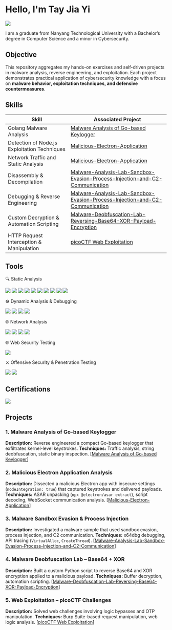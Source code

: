 # Hello, I'm Tay Jia Yi
<a href="https://linkedin.com"><img src="https://img.shields.io/badge/-LinkedIn-0072b1?&style=for-the-badge&logo=linkedin&logoColor=white" /></a>

I am a graduate from Nanyang Technological University with a Bachelor’s degree in Computer Science and a minor in Cybersecurity.

## Objective

This repository aggregates my hands-on exercises and self-driven projects in malware analysis, reverse engineering, and exploitation. Each project demonstrates practical application of cybersecurity knowledge with a focus on **malware behavior, exploitation techniques, and defensive countermeasures**.

## Skills

| Skill                                         | Associated Project         |
|-----------------------------------------------|----------------------------|
| Golang Malware Analysis          | <a href="https://github.com/Innuerr/Malware-Analysis-of-Go-based-Keylogger/tree/main">Malware Analysis of Go-based Keylogger</a>|
| Detection of Node.js Exploitation Techniques  | <a href="https://github.com/Innuerr/Malicious-Electron-Application/tree/main">Malicious-Electron-Application</a>|
| Network Traffic and Static Analysis       | <a href="https://github.com/Innuerr/Malicious-Electron-Application/tree/main">Malicious-Electron-Application</a>||
| Disassembly & Decompilation      | <a href="https://github.com/Innuerr/Malware-Analysis-Lab-Sandbox-Evasion-Process-Injection-and-C2-Communication/tree/main">Malware-Analysis-Lab-Sandbox-Evasion-Process-Injection-and-C2-Communication</a>|
| Debugging & Reverse Engineering                | <a href="https://github.com/Innuerr/Malware-Analysis-Lab-Sandbox-Evasion-Process-Injection-and-C2-Communication/tree/main">Malware-Analysis-Lab-Sandbox-Evasion-Process-Injection-and-C2-Communication</a>|
| Custom Decryption & Automation Scripting  | <a href= https://github.com/Innuerr/Malware-Deobfuscation-Lab-Reversing-Base64-XOR-Payload-Encryption/tree/main>Malware-Deobfuscation-Lab-Reversing-Base64-XOR-Payload-Encryption</a>|
| HTTP Request Interception & Manipulation  |  <a href="https://github.com/Innuerr/picoCTF-Web-Exploitation/tree/main">picoCTF Web Exploitation</a>|


## Tools


🔍 Static Analysis
<div>
    <img src="https://img.shields.io/badge/-Ghidra-FE5F55?&style=for-the-badge&logo=ghidra&logoColor=white" />
    <img src="https://img.shields.io/badge/-IDA%20Free-5C2D91?&style=for-the-badge" />
    <img src="https://img.shields.io/badge/-PEStudio-333333?&style=for-the-badge" />
    <img src="https://img.shields.io/badge/-Cutter-FF6C37?&style=for-the-badge" />
    <img src="https://img.shields.io/badge/-CFF%20Explorer-006699?&style=for-the-badge" />
    <img src="https://img.shields.io/badge/-DIE%20(Detect%20It%20Easy)-990000?&style=for-the-badge" />
    <img src="https://img.shields.io/badge/-PE--BEAR-555555?&style=for-the-badge" />
    <img src="https://img.shields.io/badge/-PE--TREE-228B22?&style=for-the-badge" />
    <img src="https://img.shields.io/badge/-capa-4CAF50?&style=for-the-badge" />
    <img src="https://img.shields.io/badge/-FLOSS-795548?&style=for-the-badge" />
</div>

⚙️ Dynamic Analysis & Debugging
<div>
    <img src="https://img.shields.io/badge/-x64dbg-006400?&style=for-the-badge" />
    <img src="https://img.shields.io/badge/-ProcMon-444444?&style=for-the-badge" />
    <img src="https://img.shields.io/badge/-Process%20Explorer-003366?&style=for-the-badge" />
  <img src="https://img.shields.io/badge/-API%20Monitoring-800080?&style=for-the-badge" />
</div>

🌐 Network Analysis
<div>
    <img src="https://img.shields.io/badge/-Wireshark-1679A7?&style=for-the-badge&logo=Wireshark&logoColor=white" />
    <img src="https://img.shields.io/badge/-REMnux-DD0031?&style=for-the-badge" />
    <img src="https://img.shields.io/badge/-TCPView-000000?&style=for-the-badge" />
    <img src="https://img.shields.io/badge/-Nmap-004F9F?&style=for-the-badge&logo=nmap&logoColor=white" />
</div>

🌐 Web Security Testing
<div>
    <img src="https://img.shields.io/badge/-Burp%20Suite-FF6633?&style=for-the-badge&logo=burp-suite&logoColor=white" />
</div>
  
⚔️ Offensive Security & Penetration Testing  
<div>
    <img src="https://img.shields.io/badge/-Metasploit-007ACC?&style=for-the-badge&logo=metasploit&logoColor=white" />
    <img src="https://img.shields.io/badge/-searchsploit-FF0000?&style=for-the-badge" />
</div>
  
## Certifications

<div>
    <a href="https://www.eccouncil.org/programs/certified-ethical-hacker-ceh/">
        <img src="https://img.shields.io/badge/-CEH-000000?&style=for-the-badge&logo=EC-Council&logoColor=white" />
    </a>
</div>

## Projects
### 1. Malware Analysis of Go-based Keylogger 
**Description:** Reverse engineered a compact Go-based keylogger that exfiltrates kernel-level keystrokes. 
**Techniques:** Traffic analysis, string deobfuscation, static binary inspection.
[<a href="https://github.com/Innuerr/Malware-Analysis-of-Go-based-Keylogger/tree/main">Malware Analysis of Go-based Keylogger</a>]

### 2. Malicious Electron Application Analysis 
**Description:** Dissected a malicious Electron app with insecure settings (`nodeIntegration: true`) that captured keystrokes and delivered payloads. 
**Techniques:** ASAR unpacking (`npx @electron/asar extract`), script decoding, WebSocket communication analysis. 
[<a href="https://github.com/Innuerr/Malicious-Electron-Application/tree/main">Malicious-Electron-Application</a>]

### 3. Malware Sandbox Evasion & Process Injection  
**Description:** Investigated a malware sample that used sandbox evasion, process injection, and C2 communication.
**Techniques:** x64dbg debugging, API tracing (`VirtualAlloc`, `CreateThread`).
[<a href="https://github.com/Innuerr/Malware-Analysis-Lab-Sandbox-Evasion-Process-Injection-and-C2-Communication/tree/main">Malware-Analysis-Lab-Sandbox-Evasion-Process-Injection-and-C2-Communication</a>]
 
### 4. Malware Deobfuscation Lab – Base64 + XOR  
**Description:** Built a custom Python script to reverse Base64 and XOR encryption applied to a malicious payload.
**Techniques:** Buffer decryption, automation scripting.
[<a href= https://github.com/Innuerr/Malware-Deobfuscation-Lab-Reversing-Base64-XOR-Payload-Encryption/tree/main>Malware-Deobfuscation-Lab-Reversing-Base64-XOR-Payload-Encryption</a>]

### 5. Web Exploitation – picoCTF Challenges  
**Description:** Solved web challenges involving logic bypasses and OTP manipulation.
**Techniques:** Burp Suite-based request manipulation, web logic analysis.
[<a href="https://github.com/Innuerr/picoCTF-Web-Exploitation/tree/main">picoCTF Web Exploitation</a>]
